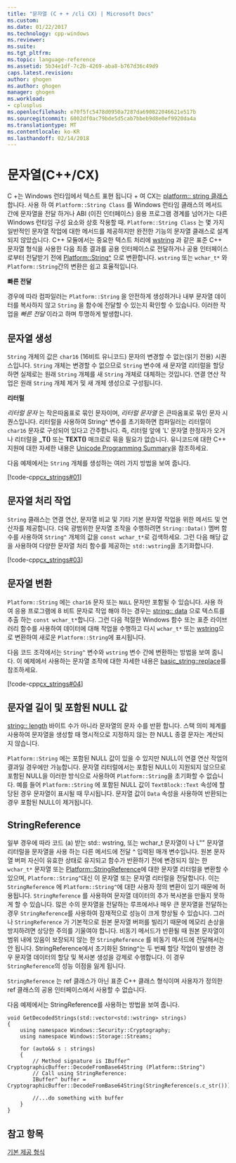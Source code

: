 ```yaml
---
title: "문자열 (C + + /cli CX) | Microsoft Docs"
ms.custom: 
ms.date: 01/22/2017
ms.technology: cpp-windows
ms.reviewer: 
ms.suite: 
ms.tgt_pltfrm: 
ms.topic: language-reference
ms.assetid: 5b34e1df-7c2b-4269-aba8-b767d36c49d9
caps.latest.revision: 
author: ghogen
ms.author: ghogen
manager: ghogen
ms.workload:
- cplusplus
ms.openlocfilehash: e70f5fc5478d0950a7287da690822046621e517b
ms.sourcegitcommit: 6002df0ac79bde5d5cab7bbeb9d8e0ef9920da4a
ms.translationtype: MT
ms.contentlocale: ko-KR
ms.lasthandoff: 02/14/2018
---
```

# <a name="strings-ccx"></a>문자열(C++/CX)
C +는 Windows 런타임에서 텍스트 표현 됩니다 + 여 CX는 [platform:: string 클래스](../cppcx/platform-string-class.md)합니다. 사용 하 여 `Platform::String Class` 를 Windows 런타임 클래스의 메서드 간에 문자열을 전달 하거나 ABI (이진 인터페이스) 응용 프로그램 경계를 넘어가는 다른 Windows 런타임 구성 요소와 상호 작용할 때. `Platform::String Class` 는 몇 가지 일반적인 문자열 작업에 대한 메서드를 제공하지만 완전한 기능의 문자열 클래스로 설계되지 않았습니다. C++ 모듈에서는 중요한 텍스트 처리에 [wstring](../standard-library/basic-string-class.md) 과 같은 표준 C++ 문자열 형식을 사용한 다음 최종 결과를 공용 인터페이스로 전달하거나 공용 인터페이스로부터 전달받기 전에 [Platform::String^](../cppcx/platform-string-class.md) 으로 변환합니다. `wstring` 또는 `wchar_t*` 와 `Platform::String`간의 변환은 쉽고 효율적입니다.  
  
 **빠른 전달**  
  
 경우에 따라 컴파일러는 `Platform::String` 을 안전하게 생성하거나 내부 문자열 데이터를 복사하지 않고 `String` 을 함수에 전달할 수 있는지 확인할 수 있습니다. 이러한 작업을 *빠른 전달* 이라고 하며 투명하게 발생합니다.  
  
## <a name="string-construction"></a>문자열 생성  
 `String` 개체의 값은 `char16` (16비트 유니코드) 문자의 변경할 수 없는(읽기 전용) 시퀀스입니다. `String` 개체는 변경할 수 없으므로 `String` 변수에 새 문자열 리터럴을 할당하면 실제로는 원래 `String` 개체를 새 `String` 개체로 대체하는 것입니다. 연결 연산 작업은 원래 `String` 개체 제거 및 새 개체 생성으로 구성됩니다.  
  
 **리터럴**  
  
 *리터럴 문자* 는 작은따옴표로 묶인 문자이며, *리터럴 문자열* 은 큰따옴표로 묶인 문자 시퀀스입니다. 리터럴을 사용하여 String^ 변수를 초기화하면 컴파일러는 리터럴이 `char16` 문자로 구성되어 있다고 간주합니다. 즉, 리터럴 앞에 'L' 문자열 한정자가 오거나 리터럴을 **_T()** 또는 **TEXT()** 매크로로 묶을 필요가 없습니다. 유니코드에 대한 C++ 지원에 대한 자세한 내용은 [Unicode Programming Summary](../text/unicode-programming-summary.md)을 참조하세요.  
  
 다음 예제에서는 `String` 개체를 생성하는 여러 가지 방법을 보여 줍니다.  
  
 [!code-cpp[cx_strings#01](../cppcx/codesnippet/CPP/cppcx_strings/class1.cpp#01)]  
  
## <a name="string-handling-operations"></a>문자열 처리 작업  
 `String` 클래스는 연결 연산, 문자열 비교 및 기타 기본 문자열 작업을 위한 메서드 및 연산자를 제공합니다. 더욱 광범위한 문자열 조작을 수행하려면 `String::Data()` 멤버 함수를 사용하여 `String^` 개체의 값을 `const wchar_t*`로 검색하세요. 그런 다음 해당 값을 사용하여 다양한 문자열 처리 함수를 제공하는 `std::wstring`을 초기화합니다.  
  
 [!code-cpp[cx_strings#03](../cppcx/codesnippet/CPP/cppcx_strings/class1.cpp#03)]  
  
## <a name="string-conversions"></a>문자열 변환  
 `Platform::String` 에는 `char16` 문자 또는 `NULL` 문자만 포함될 수 있습니다. 사용 하 여 응용 프로그램에 8 비트 문자로 작업 해야 하는 경우는 [string:: data](../cppcx/platform-string-class.md#data) 으로 텍스트를 추출 하는 `const wchar_t*`합니다. 그런 다음 적절한 Windows 함수 또는 표준 라이브러리 함수를 사용하여 데이터에 대해 작업을 수행하고 다시 `wchar_t*` 또는 [wstring](../standard-library/basic-string-class.md)으로 변환하여 새로운 `Platform::String`에 표시됩니다.  
  
 다음 코드 조각에서는 `String^` 변수와 `wstring` 변수 간에 변환하는 방법을 보여 줍니다. 이 예제에서 사용하는 문자열 조작에 대한 자세한 내용은 [basic_string::replace](../standard-library/basic-string-class.md#replace)를 참조하세요.  
  
 [!code-cpp[cx_strings#04](../cppcx/codesnippet/CPP/cppcx_strings/class1.cpp#04)]  
  
## <a name="string-length-and-embedded-null-values"></a>문자열 길이 및 포함된 NULL 값  
 [string:: length](../cppcx/platform-string-class.md#length) 바이트 수가 아니라 문자열의 문자 수를 반환 합니다. 스택 의미 체계를 사용하여 문자열을 생성할 때 명시적으로 지정하지 않는 한 NULL 종결 문자는 계산되지 않습니다.  
  
 `Platform::String` 에는 포함된 NULL 값이 있을 수 있지만 NULL이 연결 연산 작업의 결과일 경우에만 가능합니다. 문자열 리터럴에서는 포함된 NULL이 지원되지 않으므로 포함된 NULL을 이러한 방식으로 사용하여 `Platform::String`을 초기화할 수 없습니다. 예를 들어 `Platform::String` 에 포함된 NULL 값이 `TextBlock::Text` 속성에 할당된 경우 문자열이 표시될 때 무시됩니다. 문자열 값이 `Data` 속성을 사용하여 반환되는 경우 포함된 NULL이 제거됩니다.  
  
## <a name="stringreference"></a>StringReference  
 일부 경우에 따라 코드 (a) 받는 std:: wstring, 또는 wchar_t 문자열이 나 L"" 문자열 리터럴을 문자열을 사용 하는 다른 메서드에 전달 ^ 입력된 매개 변수입니다. 원본 문자열 버퍼 자신이 유효한 상태로 유지되고 함수가 반환하기 전에 변경되지 않는 한 `wchar_t*` 문자열 또는 [Platform::StringReference](../cppcx/platform-stringreference-class.md)에 대한 문자열 리터럴을 변환할 수 있으며, `Platform::String^`대신 이 문자열 또는 문자열 리터럴을 전달합니다. 이는 `StringReference` 에 `Platform::String^`에 대한 사용자 정의 변환이 있기 때문에 허용됩니다. `StringReference` 를 사용하여 문자열 데이터의 추가 복사본을 만들지 못하게 할 수 있습니다. 많은 수의 문자열을 전달하는 루프에서나 매우 큰 문자열을 전달하는 경우 `StringReference`를 사용하여 잠재적으로 성능이 크게 향상될 수 있습니다. 그러나 `StringReference` 가 기본적으로 원본 문자열 버퍼를 빌리기 때문에 메모리 손상을 방지하려면 상당한 주의를 기울여야 합니다. 비동기 메서드가 반환될 때 원본 문자열이 범위 내에 있음이 보장되지 않는 한 `StringReference` 를 비동기 메서드에 전달해서는 안 됩니다. StringReference에서 초기화된 String^는 두 번째 할당 작업이 발생한 경우 문자열 데이터의 할당 및 복사본 생성을 강제로 수행합니다. 이 경우 `StringReference`의 성능 이점을 잃게 됩니다.  
  
 `StringReference` 는 ref 클래스가 아닌 표준 C++ 클래스 형식이며 사용자가 정의한 ref 클래스의 공용 인터페이스에서 사용할 수 없습니다.  
  
 다음 예제에서는 StringReference를 사용하는 방법을 보여 줍니다.  
  
```  
void GetDecodedStrings(std::vector<std::wstring> strings)  
{  
    using namespace Windows::Security::Cryptography;  
    using namespace Windows::Storage::Streams;  
  
    for (auto&& s : strings)  
    {  
        // Method signature is IBuffer^ CryptographicBuffer::DecodeFromBase64String (Platform::String^)  
        // Call using StringReference:  
        IBuffer^ buffer = CryptographicBuffer::DecodeFromBase64String(StringReference(s.c_str()));  
  
        //...do something with buffer  
    }  
}  
```  
  
## <a name="see-also"></a>참고 항목  
 [기본 제공 형식](http://msdn.microsoft.com/en-us/acc196fd-09da-4882-b554-6c94685ec75f)